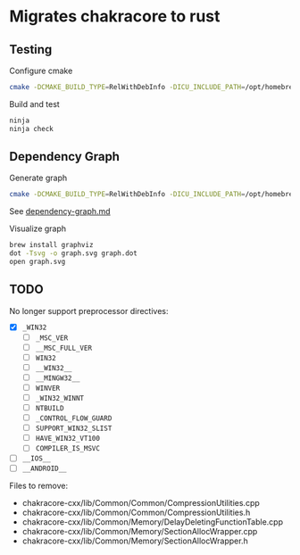# Migrates chakracore to rust

## Testing

Configure cmake

```sh
cmake -DCMAKE_BUILD_TYPE=RelWithDebInfo -DICU_INCLUDE_PATH=/opt/homebrew/opt/icu4c/include -DDISABLE_JIT=ON -GNinja -DCMAKE_CXX_COMPILER=clang++ -DCMAKE_C_COMPILER=clang ..
```

Build and test

```sh
ninja
ninja check
```

## Dependency Graph

Generate graph

```sh
cmake -DCMAKE_BUILD_TYPE=RelWithDebInfo -DICU_INCLUDE_PATH=/opt/homebrew/opt/icu4c/include -DDISABLE_JIT=ON -GNinja -DCMAKE_CXX_COMPILER=clang++ -DCMAKE_C_COMPILER=clang --graphviz=graph.dot ..
```

See [dependency-graph.md](./dependency-graph.md)

Visualize graph

```sh
brew install graphviz
dot -Tsvg -o graph.svg graph.dot
open graph.svg
```

## TODO

No longer support preprocessor directives:
- [x] `_WIN32`
  - [ ] `_MSC_VER`
  - [ ] `__MSC_FULL_VER`
  - [ ] `WIN32`
  - [ ] `__WIN32__`
  - [ ] `__MINGW32__`
  - [ ] `WINVER`
  - [ ] `_WIN32_WINNT`
  - [ ] `NTBUILD`
  - [ ] `_CONTROL_FLOW_GUARD`
  - [ ] `SUPPORT_WIN32_SLIST`
  - [ ] `HAVE_WIN32_VT100`
  - [ ] `COMPILER_IS_MSVC`
- [ ] `__IOS__`
- [ ] `__ANDROID__`

Files to remove:
- chakracore-cxx/lib/Common/Common/CompressionUtilities.cpp
- chakracore-cxx/lib/Common/Common/CompressionUtilities.h
- chakracore-cxx/lib/Common/Memory/DelayDeletingFunctionTable.cpp
- chakracore-cxx/lib/Common/Memory/SectionAllocWrapper.cpp
- chakracore-cxx/lib/Common/Memory/SectionAllocWrapper.h
